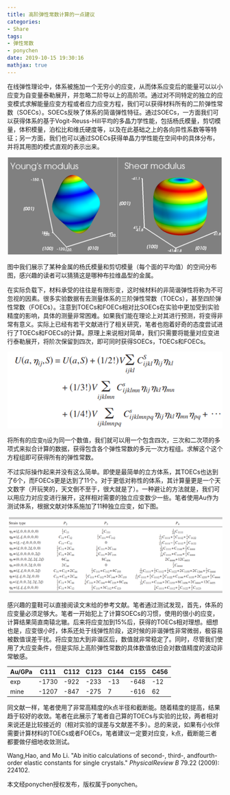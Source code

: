 ```yaml
---
title: 高阶弹性常数计算的一点建议
categories: 
- Share 
tags: 
- 弹性常数
- ponychen
date: 2019-10-15 19:30:16
mathjax: true
---
```



在线弹性理论中，体系被施加一个无穷小的应变，从而体系应变后的能量可以以小应变为自变量泰勒展开，并忽略二阶导以上的高阶项。通过对不同特定的独立的应变模式求解能量应变方程或者应力应变方程，我们可以获得材料所有的二阶弹性常数（SOECs）。SOECs反映了体系的简谐弹性特征。通过SOECs，一方面我们可以获得体系的基于Vogit-Reuss-Hill平均的多晶力学性能，包括杨氏模量，剪切模量，体积模量，泊松比和维氏硬度等，以及在此基础之上的各向异性系数等等特征；另一方面，我们也可以通过SOECs获得单晶力学性能在空间中的具体分布，并将其用图的模式直观的表示出来。

![](share06/share061.png)

图中我们展示了某种金属的杨氏模量和剪切模量（每个面的平均值）的空间分布图，感兴趣的读者可以猜猜这是哪种布拉维晶型的金属。

在实际负载下，材料承受的往往是有限形变，这时候材料的非简谐弹性将称为不可忽视的因素。很多实验数据有去测量体系的三阶弹性常数（TOECs），甚至四阶弹性常数（FOECs）。注意到TOECs和FOECs相对比SOECs在实验中更加受到实验精度的影响，具体的测量非常困难。如果我们能在理论上对其进行预测，将变得非常有意义。实际上已经有若干文献进行了相关研究，笔者也抱着好奇的态度尝试进行了TOECs和FOECs的计算。原理上来说相对简单，我们只需要将能量对应变进行泰勒展开，将阶次保留到四次，即可同时获得SOECs，TOECs和FOECs。

![](share06/share062.png)

将所有的应变η设为同一个数值，我们就可以用一个包含四次，三次和二次项的多项式来拟合计算的数据，获得包含各个弹性常数的多元一次方程组。求解这个这个方程组即可获得所有的弹性常数。

不过实际操作起来并没有这么简单。即使是最简单的立方体系，其TOECs也达到了6个，而FOECs更是达到了11个。对于更低对称性的体系，其计算量更是一个天文数字（开玩笑的，天文倒不至于，很大就是了）。一种避让的方法就是，我们可以用应力对应变进行展开，这样相对需要的独立应变数少一些。笔者使用Au作为测试体系，根据文献对体系施加了11种独立应变，如下图。

![](share06/share063.png)

感兴趣的童鞋可以直接阅读文末给的参考文献。笔者通过测试发现，首先，体系的应变量必须足够大。笔者一开始犯上了计算SOECs的习惯，使用的很小的应变，计算结果简直南辕北辙。后来将应变加到15%后，获得的TOECs相对理想。细想也是，应变很小时，体系还处于线弹性阶段，这时候的非谐弹性非常微弱，极容易被数值误差干扰。将应变加大到非谐区后，数值就非常稳定了。同时，尽管我们使用了大应变条件，但是实际上高阶弹性常数的具体数值依旧会对数值精度的波动非常敏感。



| Au/GPa | C111  | C112 | C123 | C144 | C155 | C456 |
| ------ | ----- | ---- | ---- | ---- | ---- | ---- |
| exp    | -1730 | -922 | -233 | -13  | -648 | -12  |
| mine   | -1207 | -847 | -275 | 7    | -616 | 62   |



同文献一样，笔者使用了非常高精度的k点半径和截断能。随着精度的提高，结果趋于较好的收敛。笔者在此展示了笔者自己算的TOECs与实验的比较，两者相对来说还是比较接近的（相对实验的误差与文献差不多）。总的来说，如果有小伙伴需要计算材料的TOECs或者FOECs，笔者建议一定要对应变，k点，截断能三者都要做仔细地收敛测试。

Wang,Hao, and Mo Li. "Ab initio calculations of second-, third-, andfourth-order elastic constants for single crystals." *PhysicalReview B* 79.22 (2009): 224102.

本文经ponychen授权发布，版权属于ponychen。
